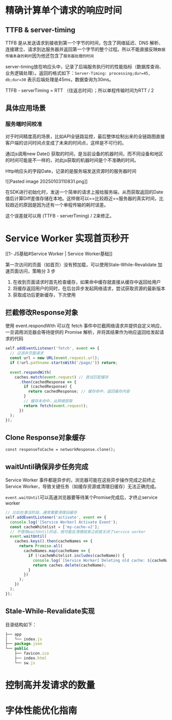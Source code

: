 # 精确计算单个请求的响应时间
## TTFB & server-timing
TTFB 是从发送请求到接收到第一个字节的时间，包含了网络延迟、DNS 解析、连接建立、请求到达服务器并返回第一个字节的整个过程。所以不能直接反映`数据传输本身的耗时`因为他还包含了`服务器处理的时间`

server-timing放在响应头中，记录了后端服务执行时的性能指标（数据库查询、业务逻辑处理）。返回的格式如下：`Server-Timing: processing;dur=45, db;dur=30` 表示后端处理是45ms，数据查询为30ms。

TTFB - serverTiming = RTT （往返总时间）；所以单程传输时间为RTT / 2
## 具体应用场景

### 服务端时间校准

对于时间精度高的场景，比如API全链路监控，最后整体绘制出来的全链路图直接客户端的访问时间点变成了未来的时间点，这样是不可行的。

通过js调用new Date() 获取的时间，是当前设备的机器时间，而不同设备和地区的时间可能是不一样的，对此js获取的机器时间是个不准确的时间。

Http响应头的字段Date，记录的是服务端发送资源时的服务器时间

![[Pasted image 20250103110831.png]]

在SDK进行初始化时，发送一个简单的请求上报给服务端，从而获取返回的Date值后计算Diff差值存储在本地。这样做可以==比较趋近==服务器的真实时间，比较趋近的原因是因为还有一个单程传输的耗时误差。

这个误差就可以用 (TTFB - serverTiming) / 2来修正。

# Service Worker 实现首页秒开

[[1- JS基础#Service Worker | Service Worker基础]]

第一次访问的页面（如首页）没有预加载，可以使用Stale-While-Revalidate 加速页面访问，策略分 3 步
1. 在收到页面请求时首先检查缓存，如果命中缓存就直接从缓存中返回给用户
2. 将缓存返回用户的同时，在后台异步发起网络请求，尝试获取资源的最新版本
3. 获取成功后更新缓存，下次使用
## 拦截修改Response对象
使用 event.respondWith 可以在 fetch 事件中拦截网络请求并提供自定义响应，一旦调用浏览器会等待提供的 Promise 解析，并将其结果作为响应返回给发起请求的代码
```js
self.addEventListener('fetch', event => {
  // 过滤非页面请求
  const url = new URL(event.request.url);
  if (!url.pathname.startsWith('/page/')) return;
  
  event.respondWith(
    caches.match(event.request) // 尝试匹配缓存
      .then(cachedResponse => {
        if (cachedResponse) {
          return cachedResponse; // 缓存命中，返回缓存内容
        }
        // 缓存未命中，从网络获取
        return fetch(event.request);
      })
  );
});
```
## Clone Response对象缓存
`const responseToCache = networkResponse.clone();`
## waitUntil确保异步任务完成
Service Worker 事件都是异步的，浏览器可能在这些异步操作完成之前终止 Service Worker，导致关键任务（如缓存资源或清理旧缓存）无法正确完成。

`event.waitUntil`可以高速浏览器要等待某个Promise完成后，才终止service worker
```js
// 比如在激活阶段，通常需要清理旧缓存
self.addEventListener('activate', event => {
  console.log('[Service Worker] Activate Event');
  const cacheWhitelist = ['my-cache-v2'];
  // 不使用waitUntil的话，很可能在清理结束之前就关闭了service worker
  event.waitUntil(
    caches.keys().then(cacheNames => {
      return Promise.all(
        cacheNames.map(cacheName => {
          if (!cacheWhitelist.includes(cacheName)) {
            console.log(`[Service Worker] Deleting old cache: ${cacheName}`);
            return caches.delete(cacheName);
          }
        })
      );
    })
  );
});
```
## Stale-While-Revalidate实现
目录结构如下：
```js
├── app
│   └── index.js
├── package.json
└── public
    ├── favicon.ico
    ├── index.html
    └── sw.js

```
# 控制高并发请求的数量
# 字体性能优化指南